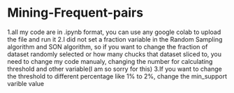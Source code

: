 # Mining-Frequent-pairs
1.all my code are in .ipynb format, you can use any google colab to upload the file and run it
2.I did not set a fraction variable in the Random Sampling algorithm and SON algorithm, so if you want to change the fraction of dataset randomly selected or how many chucks that dataset sliced to, you need to change my code manualy, changing the number for calculating threshold and other variable(I am so sorry for this)
3.If you want to change the threshold to different percentage like 1% to 2%, change the min_support varible value  
